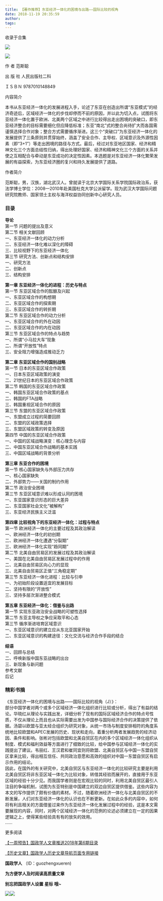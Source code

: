 ```yaml
---
title: 【著作推荐】东亚经济一体化的困境与出路——国际比较的视角
date: 2018-11-19 20:35:59
author: 
tags: 
---
```



收录于合集

![](/images/3513/2.gif)

  

![](/images/3513/3.jpeg)  

作 者 范斯聪

出 版 社 人民出版社二科

ＩＳＢＮ 9787010148849

  

内容简介

本书从东亚经济一体化的发展进程入手，论述了东亚在创造出所谓“东亚模式”的经济奇迹后，区域经济一体化的步伐却停而不前的原因，并以此为切入点，试图将东亚经济一体化置于欧洲、北美两个区域之中进行比较得出走出困境的突破口，即东亚经济整合的目标需要细化但应降低标准；东亚“南北”式的整合尚待扩大而各国需谨慎选择合作对象；整合方式需要循序渐进。这三个“突破口”为东亚经济一体化的发展提供了三条原则并贯穿始终，涵盖了安全合作、主导权、区域意识及外源性因素（即“3+1”）等走出困境的路径与方式。最后，经过对东亚地区国家、经济和精神文化三个方面总结性归纳，得出处理好国家、经济和精神文化三个方面的关系并使之互相配合与牵动是东亚成功的决定性因素。本选题是对东亚经济一体化繁荣发展的有益探索，为东亚经济圈的复兴和持久发展提供了道路。

  

作者简介

范斯聪，男，汉族，湖北武汉人。曾就读于北京大学国际关系学院国际政治系，获法学博士学位：2008—2010年赴美国杜克大学公派留学。现为武汉大学国际问题研究院教师、国家领土主权与海洋权益协同创新中心研究人员。

  

### 目录

  

 **导论**  
第一节 问题的提出及意义  
第二节 相关文献回顾  
一、东亚经济一体化的动力分析  
二、东亚经济一体化难以深化的障碍  
三、比较视野下的东亚经济一体化  
第三节 研究方法、创新点和结构安排  
一、研究方法  
二、创新点  
三、结构安排  
  
 **第一章 东亚经济一体化的进程：历史与特点**  
第一节 东亚区域合作的酝酿及兴起  
一、东亚区域合作的构想期  
二、东亚区域合作的探索期  
三、东亚区域合作的转折期  
第二节 东亚区域合作的动力分析  
一、东亚区域合作的外在动因  
二、东亚区域合作的内在动因  
第三节 东亚区域合作的特点与趋势  
一、所谓“小马拉大车”现象  
二、所谓“开放性”特点  
三、安全阻力增强造成推动乏力  
  
 **第二章 东亚区域合作的国别战略**  
第一节 日本的东亚区域合作政策  
一、日本东亚区域政策的演变  
二、21世纪日本的东亚区域合作政策  
第二节 韩国的东亚区域合作政策  
一、韩国东亚区域合作政策的基点  
二、韩国的FTA战略  
三、韩国重视区域合作的原因  
第三节 东盟的东亚区域合作政策  
一、东盟成立过程的简要回顾  
二、东盟的区域政策选择  
三、东盟区域政策的转变及原因  
第四节 中国的东亚区域合作政策  
一、中国的区域战略演变：核心理念与内容  
二、中国东亚区域合作战略的基本实践  
三、中国区域战略的背景分析  
  
 **第三章 东亚合作的困境**  
第一节 核心国家缺失与外部压力共存  
一、核心国家缺失  
二、外部势力——关国的制约作用  
第二节 政治安全困境  
第三节 东亚区域意识难以形成认同的困境  
一、东亚国家意识形态的巨大差异  
二、东亚国家社会文化“被解构”  
三、东亚经济民族主义泛滥  
  
 **第四章 比较视角下的东亚经济一体化：过程与特点**  
第一节 欧洲经济一体化的主要过程及其政治解读  
一、欧洲经济一体化的初创期  
二、欧洲经济一体化遭遇“分裂期”  
三、欧洲经济一体化实现“趋同期”  
第二节 北美自由贸易区的发展过程及其政治解读  
一、美国在北美自由贸易区发展过程中的作用  
二、北美自由贸易区向心力的显现  
三、北美自由贸易区正值“三角稳定期”  
第三节 东亚经济一体化进程：比较与引申  
一、为初始阶段设置适宜的发展目标  
二、坚持有限的“开放性”  
三、坚持多层次渐进整合模式  
  
 **第五章 东亚经济一体化：借鉴与出路**  
第一节 实现东亚政治安全战略的可塑性选择  
第二节 东亚主导权之争应采取平和心态  
第三节 循序渐进培育区域意识  
一、东亚区域意识的建立应从东北亚国家开始  
二、东亚区域意识的构建途径：文化交流与经济合作手段的结合  
  

 **结语**  
一、回顾与总结  
二、呼唤新版中国东亚战略的出台  
三、新现象与新问题  
参考文献  
后记

  

### 精彩书摘

《东亚经济一体化的困境与出路——国际比较的视角（J）》：  
部分中国学者对两个或多个区域经济一体化组织进行比较或分析，得出了有益的结论。华晓红从理论与实践出发，详细分析了现有的国际区域经济合作的特点号性质，不仅从理论上而且也从实际需要出发为中国参与国际经济合作的决策提供了依据。汤碧以欧盟与亚太经合组织为研究对象，从统一市场与制度安排相符的角度系统地比较欧盟和APEC发展的历史、现状和走向，着重分析两者发展趋势的经济动因、条件和影响。张彬对包括欧盟和北美自贸区在内的多个区域经济一体化组织从制度、模式和福利效益等方面进行了细致的比较，给中国参与区域经济一体化的实践提出了建议。韦丽红、王汉君和崔同宜则将欧盟、北美自贸区与中国一东盟自贸区拿来比较，得出相互信任、共同政治意愿和高效的组织对中国一东盟自贸区有启示作用的结论。  
因此，在国外的有关研究中，北美自贸区与东亚经济一体化的比较研究主要是利用北美自贸区将非东亚区域一体化为比较对象，转借其经验而展开的，直接用于东亚区域的经验十分少见。而我国学者则是在宏观比较的同时，利用北美自贸区最引人注目的争端机制，试图为东亚特别是中国建立的双边自贸区提供借鉴。这些内容为本文的写作提供了颇有价值的素材。不过，随着欧洲经济一体化与北美自贸区的不断发展，人们对东亚经济一体化的认识也在不断更新。在如此众多的内容中，如何将有利且相关的方面借鉴过来作为东亚经济一体化发展过程中的经验，这是本文需要展现的内容，同时，对两个区域经济一体化的范例的论述必须建立在一定的因果逻辑之上，使得某些经验具有有的放矢的效用。  
……

  

更多阅读

[【一周预告】国政学人文章推送2018年第6期目录](http://mp.weixin.qq.com/s?__biz=MzI3MTYzMzE5Mw==&mid=2247487809&idx=1&sn=4437e6a71e49e302f0a35c6bd87f9a34&chksm=eb3f8f07dc480611eaf9af03a9945fadf78edac610c24ff2a4ecace810539c6a55372dcb4dcf&scene=21#wechat_redirect)  

[【历史文章】国政学人历史文章导航页面专用链接](http://mp.weixin.qq.com/s?__biz=MzI3MTYzMzE5Mw==&mid=2247487647&idx=4&sn=713bf729dca089516e8f304f88955380&chksm=eb3f8ed9dc4807cf89f3e211dd726289dd92edc62a6a8e19953bf2b366bbeffb59d285e95119&scene=21#wechat_redirect)  

  

  

 **国政学人** （ID：guozhengxueren)

  

 **为方便学人及时阅读高质量文章**

 **别忘把国政学人设置** **星标** **哦~**

![](/images/3513/4.gif)![](/images/3513/5.gif)

  

  

